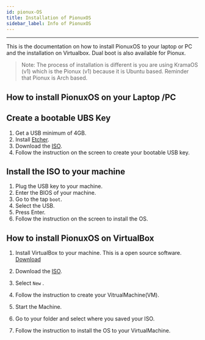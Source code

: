 ```yaml
---
id: pionux-OS
title: Installation of PionuxOS
sidebar_label: Info of PionuxOS
---
```


---
This is the documentation on how to install PionuxOS to your laptop or PC and the installation on Virtualbox. Dual boot is also available for Pionux.

> Note: The process of installation is different is you are using KramaOS (v1) which is the Pionux (v1) because it is Ubuntu based. Reminder that Pionux is Arch based.

[//]: # (TODO: this is only the base. More will be added in the future.)

[//]: # (TODO: Add Screenshots)

## How to install PionuxOS on your Laptop /PC

## Create a bootable UBS Key

1.  Get a USB minimum of 4GB.
2.  Install [Etcher](https://www.balena.io/etcher/).
3.  Download the [ISO](https://kosmos.kramaos.org/kosmos).
4.  Follow the instruction on the screen to create your bootable USB key.

## Install the ISO to your machine

1.  Plug the USB key to your machine.
2.  Enter the BIOS of your machine.
3.  Go to the tap `boot`.
4.  Select the USB.
5.  Press Enter.
6.  Follow the instruction on the screen to install the OS.

[//]: # (TODO: add screenshots)

## How to install PionuxOS on VirtualBox

1.  Install VirtualBox to your machine. This is a open source software. [Download](https://www.virtualbox.org/wiki/Downloads)

2.  Download the [ISO](https://kosmos.kramaos.org/kosmos).
   
3.  Select `New` .

4.  Follow the instruction to create your VitrualMachine(VM).

5.  Start the Machine.

6.  Go to your folder and select where you saved your ISO.

7.  Follow the instruction to install the OS to your VirtualMachine.

<!-- > Minimum requirement: -->

[//]: # ( TODO: check)

